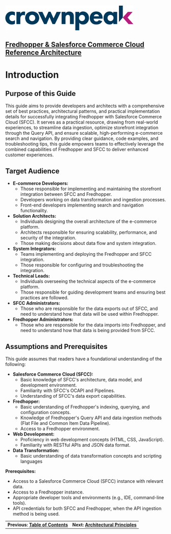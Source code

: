 <a href="http://www.crownpeak.com" target="_blank">![Crownpeak Logo](../../../images/logo/crownpeak-logo.png "Crownpeak Logo")</a>

## [Fredhopper & Salesforce Commerce Cloud Reference Architecture](../README.md)

# Introduction

## Purpose of this Guide
This guide aims to provide developers and architects with a comprehensive set of best practices, architectural patterns, and practical implementation details for successfully integrating Fredhopper with Salesforce Commerce Cloud (SFCC). It serves as a practical resource, drawing from real-world experiences, to streamline data ingestion, optimize storefront integration through the Query API, and ensure scalable, high-performing e-commerce search and navigation. By providing clear guidance, code examples, and troubleshooting tips, this guide empowers teams to effectively leverage the combined capabilities of Fredhopper and SFCC to deliver enhanced customer experiences.

## Target Audience
* **E-commerce Developers:**
    * Those responsible for implementing and maintaining the storefront integration between SFCC and Fredhopper.
    * Developers working on data transformation and ingestion processes.
    * Front-end developers implementing search and navigation functionality.
* **Solution Architects:**
    * Individuals designing the overall architecture of the e-commerce platform.
    * Architects responsible for ensuring scalability, performance, and security of the integration.
    * Those making decisions about data flow and system integration.
* **System Integrators:**
    * Teams implementing and deploying the Fredhopper and SFCC integration.
    * Those responsible for configuring and troubleshooting the integration.
* **Technical Leads:**
    * Individuals overseeing the technical aspects of the e-commerce platform.
    * Those responsible for guiding development teams and ensuring best practices are followed.
* **SFCC Administrators:**
    * Those who are responsible for the data exports out of SFCC, and need to understand how that data will be used within Fredhopper.
* **Fredhopper Administrators:**
    * Those who are responsible for the data imports into Fredhopper, and need to understand how that data is being provided from SFCC.

## Assumptions and Prerequisites
This guide assumes that readers have a foundational understanding of the following:

* **Salesforce Commerce Cloud (SFCC):**
    * Basic knowledge of SFCC's architecture, data model, and development environment.
    * Familiarity with SFCC's OCAPI and Pipelines.
    * Understanding of SFCC's data export capabilities.
* **Fredhopper:**
    * Basic understanding of Fredhopper's indexing, querying, and configuration concepts.
    * Knowledge of Fredhopper's Query API and data ingestion methods (Flat File and Common Item Data Pipeline).
    * Access to a Fredhopper environment.
* **Web Development:**
    * Proficiency in web development concepts (HTML, CSS, JavaScript).
    * Familiarity with RESTful APIs and JSON data format.
* **Data Transformation:**
    * Basic understanding of data transformation concepts and scripting languages

**Prerequisites:**

* Access to a Salesforce Commerce Cloud (SFCC) instance with relevant data.
* Access to a Fredhopper instance.
* Appropriate developer tools and environments (e.g., IDE, command-line tools).
* API credentials for both SFCC and Fredhopper, when the API ingestion method is being used.


|                                                              |   |
|--------------------------------------------------------------|---|
| **Previous: [Table of Contents](../README.md)** | **Next: [Architectural Principles](../architectural-principles/README.md)** |

